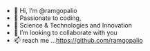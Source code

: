 - 👋 Hi, I’m @ramgopalio
- 👀 Passionate to coding,
- 🌱 Science & Technologies and Innovation
- 💞️ I’m looking to collaborate with you
- 📫 reach me ...https://github.com/ramgopalio

<!---
ramgopalio/ramgopalio is a ✨ special ✨ repository because its `README.md` (this file) appears on your GitHub profile.
You can click the Preview link to take a look at your changes.
--->
